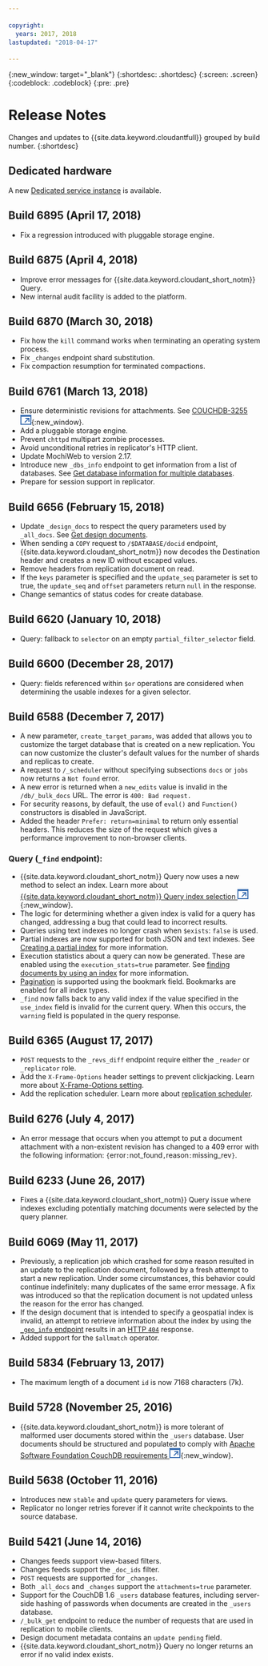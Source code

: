 ```yaml
---

copyright:
  years: 2017, 2018
lastupdated: "2018-04-17"

---
```


{:new_window: target="_blank"}
{:shortdesc: .shortdesc}
{:screen: .screen}
{:codeblock: .codeblock}
{:pre: .pre}

<!-- Acrolinx: 2017-07-14 -->

# Release Notes

Changes and updates to {{site.data.keyword.cloudantfull}} grouped by build number.
{:shortdesc}

## Dedicated hardware

A new [Dedicated service instance](../offerings/bluemix.html#dedicated-plan) is available.

## Build 6895 (April 17, 2018)

- Fix a regression introduced with pluggable storage engine.

## Build 6875 (April 4, 2018)

- Improve error messages for {{site.data.keyword.cloudant_short_notm}} Query. 
- New internal audit facility is added to the platform.

## Build 6870 (March 30, 2018)

- Fix how the `kill` command works when terminating an operating system process. 
- Fix `_changes` endpoint shard substitution.
- Fix compaction resumption for terminated compactions.

## Build 6761 (March 13, 2018)

- Ensure deterministic revisions for attachments. See [COUCHDB-3255 ![External link icon](../images/launch-glyph.svg "External link icon")](https://issues.apache.org/jira/browse/COUCHDB-3255){:new_window}.
- Add a pluggable storage engine.
- Prevent `chttpd` multipart zombie processes.
- Avoid unconditional retries in replicator's HTTP client.
- Update MochiWeb to version 2.17.
- Introduce new `_dbs_info` endpoint to get information from a list of databases. See 
[Get database information for multiple databases](../api/database.html#get-database-information-for-multiple-databases).
- Prepare for session support in replicator.

## Build 6656 (February 15, 2018)

- Update `_design_docs` to respect the query parameters used by `_all_docs`. See [Get design documents](../api/database.html#get-design-documents).
- When sending a `COPY` request to `/$DATABASE/docid` endpoint, {{site.data.keyword.cloudant_short_notm}} now decodes the Destination header and creates a new ID without escaped values.
- Remove headers from replication document on read.
- If the `keys` parameter is specified and the `update_seq` parameter is set to true, the `update_seq` and `offset` parameters return `null` in the response. 
- Change semantics of status codes for create database.

## Build 6620 (January 10, 2018)

- Query: fallback to `selector` on an empty `partial_filter_selector` field.

## Build 6600 (December 28, 2017)

- Query: fields referenced within `$or` operations are considered when determining the usable 
indexes for a given selector.

## Build 6588 (December 7, 2017)

- A new parameter, `create_target_params`, was added that allows you to customize the target database
that is created on a new replication. You can now customize the cluster's default values for the number of shards and
replicas to create.
- A request to `/_scheduler` without specifying subsections `docs` or `jobs` now returns a `Not found` error.
- A new error is returned when a `new_edits` value is invalid in the `/db/_bulk_docs` URL. The error is `400: Bad request.`
- For security reasons, by default, the use of `eval()` and `Function()` constructors is disabled in 
JavaScript.
- Added the header `Prefer: return=minimal` to return only essential headers. This reduces the size of the request which gives a performance improvement to non-browser clients.

### Query (<code>_find</code> endpoint):

- {{site.data.keyword.cloudant_short_notm}} Query now uses a new method to select an index. Learn more about [{{site.data.keyword.cloudant_short_notm}} Query index selection ![External link icon](../images/launch-glyph.svg "External link icon")](http://www-01.ibm.com/support/docview.wss?uid=swg22011923){:new_window}.
- The logic for determining whether a given index is valid for a query has changed, addressing a bug that could lead to incorrect results. 
- Queries using text indexes no longer crash when `$exists`: `false` is used.
- Partial indexes are now supported for both JSON and text indexes. See  [Creating a partial index](../api/cloudant_query.html#creating-a-partial-index) for more information.
- Execution statistics about a query can now be generated. These are enabled using the `execution_stats=true` parameter. See [finding documents by using an index](../api/cloudant_query.html#finding-documents-by-using-an-index) for more information.
- [Pagination](../api/cloudant_query.html#pagination) is supported using the bookmark field. Bookmarks are enabled for all index types.
- `_find` now falls back to any valid index if the value specified in the `use_index`
field is invalid for the current query. When this occurs, the `warning` field is populated in the query response.

## Build 6365 (August 17, 2017)

- `POST` requests to the `_revs_diff` endpoint require either the `_reader` or `_replicator` role.
- Add the `X-Frame-Options` header settings to prevent clickjacking. Learn more about [X-Frame-Options setting](/docs/services/Cloudant/release_info/deprecations.html#x-frame-options-setting).
- Add the replication scheduler. Learn more about [replication scheduler](/docs/services/Cloudant/api/advanced_replication.html#the-replication-scheduler).   

## Build 6276 (July 4, 2017)

- An error message that occurs when you attempt to put a document attachment with a non-existent revision has changed
to a 409 error with the following information: `{`error`:`not_found`,`reason`:`missing_rev`}`.

## Build 6233 (June 26, 2017)

- Fixes a {{site.data.keyword.cloudant_short_notm}} Query issue where indexes excluding potentially matching documents were selected by the query planner.

## Build 6069 (May 11, 2017)

- Previously, a replication job which crashed for some reason resulted in an update to the replication document,
  followed by a fresh attempt to start a new replication.
  Under some circumstances,
  this behavior could continue indefinitely: many duplicates of the same error message.
  A fix was introduced so that the replication document is not updated unless the reason for the error has changed.
- If the design document that is intended to specify a geospatial index is invalid,
  an attempt to retrieve information about the index by using
  the [`_geo_info` endpoint](../api/cloudant-geo.html#obtaining-information-about-a-cloudant-geo-index)
  results in an [HTTP `404`](../api/http.html#404) response.
- Added support for the `$allmatch` operator.

## Build 5834 (February 13, 2017)

- The maximum length of a document `id` is now 7168 characters (7k).

## Build 5728 (November 25, 2016)

- {{site.data.keyword.cloudant_short_notm}} is more tolerant of malformed user documents stored within the `_users` database.
  User documents should be structured and populated to comply with
  [Apache Software Foundation CouchDB requirements ![External link icon](../images/launch-glyph.svg "External link icon")](http://docs.couchdb.org/en/2.0.0/intro/security.html#users-documents){:new_window}.

## Build 5638 (October 11, 2016)

-   Introduces new `stable` and `update` query parameters for views.
-   Replicator no longer retries forever if it cannot write checkpoints to the source database.

## Build 5421 (June 14, 2016)

-	Changes feeds support view-based filters.
-	Changes feeds support the `_doc_ids` filter.
-	`POST` requests are supported for `_changes`.
-	Both `_all_docs` and `_changes` support the `attachments=true` parameter.
-	Support for the CouchDB 1.6 `_users` database features, including server-side hashing of passwords when documents are created in the `_users` database.
-	`/_bulk_get` endpoint to reduce the number of requests that are used in replication to mobile clients.
-	Design document metadata contains an `update pending` field.
-	{{site.data.keyword.cloudant_short_notm}} Query no longer returns an error if no valid index exists.
